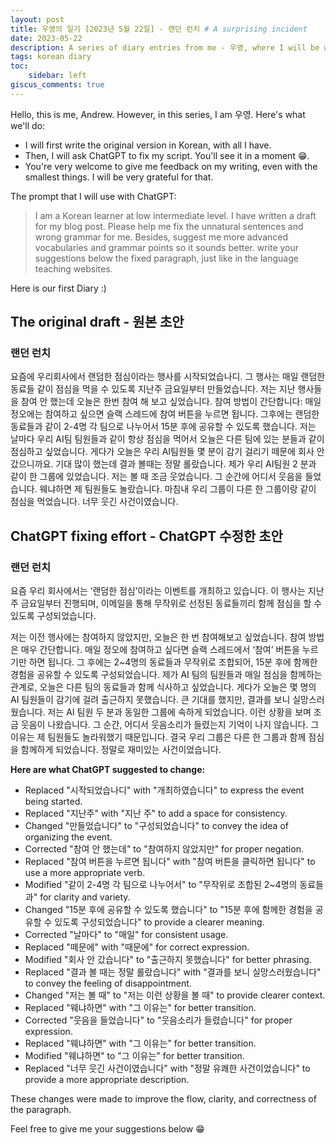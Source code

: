```yaml
---
layout: post
title: 우영의 일기 [2023년 5월 22일] - 랜던 런치 # A surprising incident
date: 2023-05-22
description: A series of diary entries from me - 우영, where I will be writing about my daily life in Korean.
tags: korean diary
toc:
    sidebar: left
giscus_comments: true
---
```


Hello, this is me, Andrew. However, in this series, I am 우영. Here's what we'll do:
- I will first write the original version in Korean, with all I have.
- Then, I will ask ChatGPT to fix my script. You'll see it in a moment 😁.
- You're very welcome to give me feedback on my writing, even with the smallest things. I will be very grateful for that.

The prompt that I will use with ChatGPT:
> I am a Korean learner at low intermediate level. I have written a draft for my blog post. Please help me fix the unnatural sentences and wrong grammar for me. Besides, suggest me more advanced vocabularies and grammar points so it sounds better. write your suggestions below the fixed paragraph, just like in the language teaching websites.

Here is our first Diary :)

## The original draft - 원본 초안
### 랜던 런치
요즘에 우리회사에서 랜덤한 점심이라는 행사를 시작되었습나디. 그 행사는 매일 랜덤한 동료들 같이 점심을 먹을 수 있도록 지난주 금요일부터 만들었습니다.
저는 지난 행사들을 참여 안 했는데 오늘은 한번 참여 해 보고 싶었습니다. 참여 방법이 간단합니다: 매일 정오에는 참여하고 싶으면 슬랙 스레드에 참여 버튼을 누르면 됩니다. 그후에는 랜덤한 동료들과 같이 2-4명 각 팀으로 나누어서 15분 후에 공유할 수 있도록 했습니다. 저는 날마다 우리 AI팀 팀원들과 같이 항상
점심을 먹어서 오늘은 다른 팀에 있는 분들과 같이 점심하고 싶었습니다. 게다가 오늘은 우리 AI팀원들 몇 분이 감기 걸리기 떼문에 회사 안 갔으니까요. 기대 많이 했는데 결과 볼때는 정말 롤랐습니다. 제가 우리 AI팀원 2 분과 같이 한 그룹에 있었습니다. 저는 볼 때 조금 웃었습니다. 그 순간에 어디서 웃음을 들었습니다.
웨냐하면 제 팀원들도 놀랐습니다. 마침내 우리 그룹이 다른 한 그룹이랑 같이 점심을 먹었습니다. 너무 웃긴 사건이였습니다.

## ChatGPT fixing effort - ChatGPT 수정한 초안
### 랜던 런치

요즘 우리 회사에서는 ‘랜덤한 점심’이라는 이벤트를 개최하고 있습니다. 이 행사는 지난 주 금요일부터 진행되며, 이메일을 통해 무작위로 선정된 동료들끼리 함께 점심을 할 수 있도록 구성되었습니다.

저는 이전 행사에는 참여하지 않았지만, 오늘은 한 번 참여해보고 싶었습니다. 참여 방법은 매우 간단합니다. 매일 정오에 참여하고 싶다면 슬랙 스레드에서 ‘참여’ 버튼을 누르기만 하면 됩니다. 그 후에는 2~4명의 동료들과 무작위로 조합되어, 15분 후에 함께한 경험을 공유할 수 있도록 구성되었습니다. 제가 AI 팀의 팀원들과 매일 점심을 함께하는 관계로, 오늘은 다른 팀의 동료들과 함께 식사하고 싶었습니다. 게다가 오늘은 몇 명의 AI 팀원들이 감기에 걸려 출근하지 못했습니다. 큰 기대를 했지만, 결과를 보니 실망스러웠습니다. 저는 AI 팀원 두 분과 동일한 그룹에 속하게 되었습니다. 이런 상황을 보며 조금 웃음이 나왔습니다. 그 순간, 어디서 웃음소리가 들렸는지 기억이 나지 않습니다. 그 이유는 제 팀원들도 놀라워했기 때문입니다. 결국 우리 그룹은 다른 한 그룹과 함께 점심을 함께하게 되었습니다. 정말로 재미있는 사건이었습니다.


**Here are what ChatGPT suggested to change:**

- Replaced "시작되었습나디" with "개최하였습니다" to express the event being started.
- Replaced "지난주" with "지난 주" to add a space for consistency.
- Changed "만들었습니다" to "구성되었습니다" to convey the idea of organizing the event.
- Corrected "참여 안 했는데" to "참여하지 않았지만" for proper negation.
- Replaced "참여 버튼을 누르면 됩니다" with "참여 버튼을 클릭하면 됩니다" to use a more appropriate verb.
- Modified "같이 2-4명 각 팀으로 나누어서" to "무작위로 조합된 2~4명의 동료들과" for clarity and variety.
- Changed "15분 후에 공유할 수 있도록 했습니다" to "15분 후에 함께한 경험을 공유할 수 있도록 구성되었습니다" to provide a clearer meaning.
- Corrected "날마다" to "매일" for consistent usage.
- Replaced "떼문에" with "때문에" for correct expression.
- Modified "회사 안 갔습니다" to "출근하지 못했습니다" for better phrasing.
- Replaced "결과 볼 때는 정말 롤랐습니다" with "결과를 보니 실망스러웠습니다" to convey the feeling of disappointment.
- Changed "저는 볼 때" to "저는 이런 상황을 볼 때" to provide clearer context.
- Replaced "웨냐하면" with "그 이유는" for better transition.
- Corrected "웃음을 들었습니다" to "웃음소리가 들렸습니다" for proper expression.
- Replaced "웨냐하면" with "그 이유는" for better transition.
- Modified "웨냐하면" to "그 이유는" for better transition.
- Replaced "너무 웃긴 사건이였습니다" with "정말 유쾌한 사건이었습니다" to provide a more appropriate description.

These changes were made to improve the flow, clarity, and correctness of the paragraph.


Feel free to give me your suggestions below 😁
